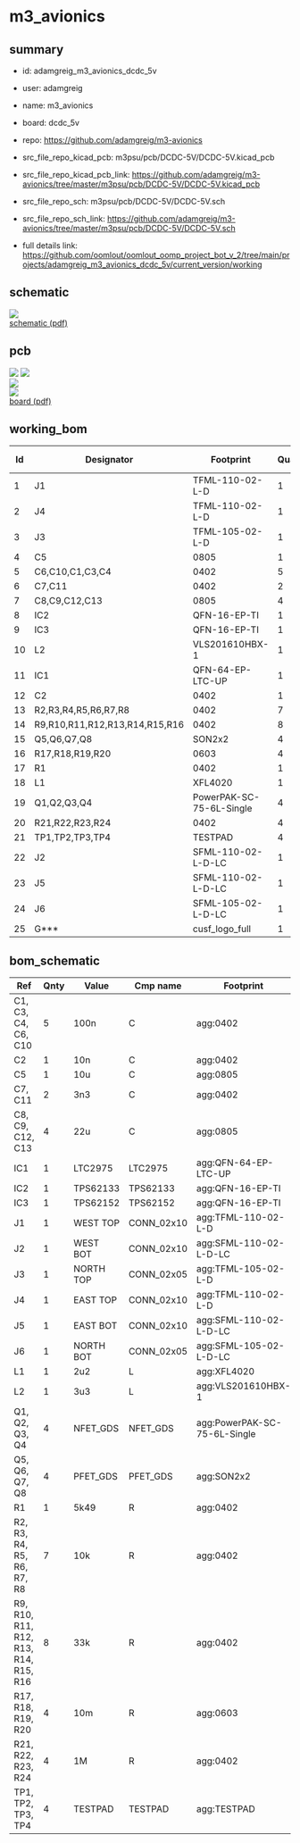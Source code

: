 # m3_avionics
 
## summary 
* id: adamgreig_m3_avionics_dcdc_5v
* user: adamgreig
* name: m3_avionics
* board: dcdc_5v
* repo: https://github.com/adamgreig/m3-avionics
* src_file_repo_kicad_pcb: m3psu/pcb/DCDC-5V/DCDC-5V.kicad_pcb
* src_file_repo_kicad_pcb_link: https://github.com/adamgreig/m3-avionics/tree/master/m3psu/pcb/DCDC-5V/DCDC-5V.kicad_pcb


* src_file_repo_sch: m3psu/pcb/DCDC-5V/DCDC-5V.sch
* src_file_repo_sch_link: https://github.com/adamgreig/m3-avionics/tree/master/m3psu/pcb/DCDC-5V/DCDC-5V.sch
* full details link: https://github.com/oomlout/oomlout_oomp_project_bot_v_2/tree/main/projects/adamgreig_m3_avionics_dcdc_5v/current_version/working  

## schematic  
![](working_schematic_600.png)  
[schematic (pdf)](working_schematic.pdf) 






















## pcb  
![](working_3d_600.png) 
![](working_3d_front_600.png)  
![](working_3d_back_600.png)  
![](working_600.png)  
[board (pdf)](working.pdf)  

## working_bom
| Id | Designator | Footprint | Quantity | Designation | Supplier and ref |  | None | 
| --- | --- | --- | --- | --- | --- | --- | --- | 
| 1 | J1 | TFML-110-02-L-D | 1 | WEST TOP |  |  | [''] | 
| 2 | J4 | TFML-110-02-L-D | 1 | EAST TOP |  |  | [''] | 
| 3 | J3 | TFML-105-02-L-D | 1 | NORTH TOP |  |  | [''] | 
| 4 | C5 | 0805 | 1 | 10u |  |  | [''] | 
| 5 | C6,C10,C1,C3,C4 | 0402 | 5 | 100n |  |  | [''] | 
| 6 | C7,C11 | 0402 | 2 | 3n3 |  |  | [''] | 
| 7 | C8,C9,C12,C13 | 0805 | 4 | 22u |  |  | [''] | 
| 8 | IC2 | QFN-16-EP-TI | 1 | TPS62133 |  |  | [''] | 
| 9 | IC3 | QFN-16-EP-TI | 1 | TPS62152 |  |  | [''] | 
| 10 | L2 | VLS201610HBX-1 | 1 | 3u3 |  |  | [''] | 
| 11 | IC1 | QFN-64-EP-LTC-UP | 1 | LTC2975 |  |  | [''] | 
| 12 | C2 | 0402 | 1 | 10n |  |  | [''] | 
| 13 | R2,R3,R4,R5,R6,R7,R8 | 0402 | 7 | 10k |  |  | [''] | 
| 14 | R9,R10,R11,R12,R13,R14,R15,R16 | 0402 | 8 | 33k |  |  | [''] | 
| 15 | Q5,Q6,Q7,Q8 | SON2x2 | 4 | PFET_GDS |  |  | [''] | 
| 16 | R17,R18,R19,R20 | 0603 | 4 | 10m |  |  | [''] | 
| 17 | R1 | 0402 | 1 | 5k49 |  |  | [''] | 
| 18 | L1 | XFL4020 | 1 | 2u2 |  |  | [''] | 
| 19 | Q1,Q2,Q3,Q4 | PowerPAK-SC-75-6L-Single | 4 | NFET_GDS |  |  | [''] | 
| 20 | R21,R22,R23,R24 | 0402 | 4 | 1M |  |  | [''] | 
| 21 | TP1,TP2,TP3,TP4 | TESTPAD | 4 | TESTPAD |  |  | [''] | 
| 22 | J2 | SFML-110-02-L-D-LC | 1 | WEST BOT |  |  | [''] | 
| 23 | J5 | SFML-110-02-L-D-LC | 1 | EAST BOT |  |  | [''] | 
| 24 | J6 | SFML-105-02-L-D-LC | 1 | NORTH BOT |  |  | [''] | 
| 25 | G*** | cusf_logo_full | 1 | LOGO |  |  | [''] | 


## bom_schematic
| Ref | Qnty | Value | Cmp name | Footprint | Description | Vendor | DNP | 
| --- | --- | --- | --- | --- | --- | --- | --- | 
| C1, C3, C4, C6, C10 | 5 | 100n | C | agg:0402 |  |  |  | 
| C2 | 1 | 10n | C | agg:0402 |  |  |  | 
| C5 | 1 | 10u | C | agg:0805 |  |  |  | 
| C7, C11 | 2 | 3n3 | C | agg:0402 |  |  |  | 
| C8, C9, C12, C13 | 4 | 22u | C | agg:0805 |  |  |  | 
| IC1 | 1 | LTC2975 | LTC2975 | agg:QFN-64-EP-LTC-UP |  |  |  | 
| IC2 | 1 | TPS62133 | TPS62133 | agg:QFN-16-EP-TI |  |  |  | 
| IC3 | 1 | TPS62152 | TPS62152 | agg:QFN-16-EP-TI |  |  |  | 
| J1 | 1 | WEST TOP | CONN_02x10 | agg:TFML-110-02-L-D |  |  |  | 
| J2 | 1 | WEST BOT | CONN_02x10 | agg:SFML-110-02-L-D-LC |  |  |  | 
| J3 | 1 | NORTH TOP | CONN_02x05 | agg:TFML-105-02-L-D |  |  |  | 
| J4 | 1 | EAST TOP | CONN_02x10 | agg:TFML-110-02-L-D |  |  |  | 
| J5 | 1 | EAST BOT | CONN_02x10 | agg:SFML-110-02-L-D-LC |  |  |  | 
| J6 | 1 | NORTH BOT | CONN_02x05 | agg:SFML-105-02-L-D-LC |  |  |  | 
| L1 | 1 | 2u2 | L | agg:XFL4020 |  |  |  | 
| L2 | 1 | 3u3 | L | agg:VLS201610HBX-1 |  |  |  | 
| Q1, Q2, Q3, Q4 | 4 | NFET_GDS | NFET_GDS | agg:PowerPAK-SC-75-6L-Single |  |  |  | 
| Q5, Q6, Q7, Q8 | 4 | PFET_GDS | PFET_GDS | agg:SON2x2 |  |  |  | 
| R1 | 1 | 5k49 | R | agg:0402 |  |  |  | 
| R2, R3, R4, R5, R6, R7, R8 | 7 | 10k | R | agg:0402 |  |  |  | 
| R9, R10, R11, R12, R13, R14, R15, R16 | 8 | 33k | R | agg:0402 |  |  |  | 
| R17, R18, R19, R20 | 4 | 10m | R | agg:0603 |  |  |  | 
| R21, R22, R23, R24 | 4 | 1M | R | agg:0402 |  |  |  | 
| TP1, TP2, TP3, TP4 | 4 | TESTPAD | TESTPAD | agg:TESTPAD |  |  |  | 



